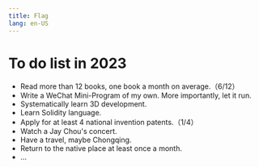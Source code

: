 ```yaml
---
title: Flag
lang: en-US
---
```

# To do list in 2023
+ Read more than 12 books, one book a month on average.（6/12）
+ Write a WeChat Mini-Program of my own. More importantly, let it run.
+ Systematically learn 3D development.
+ Learn Solidity language.
+ Apply for at least 4 national invention patents.（1/4）
+ Watch a Jay Chou's concert.
+ Have a travel, maybe Chongqing.
+ Return to the native place at least once a month.
+ ...
